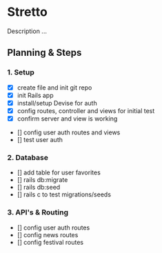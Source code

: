 # Stretto

Description ...

## Planning & Steps

### 1. Setup
- [x] create file and init git repo
- [x] init Rails app
- [x] install/setup Devise for auth
- [x] config routes, controller and views for initial test
- [x] confirm server and view is working
- [] config user auth routes and views
- [] test user auth

### 2. Database
- [] add table for user favorites
- [] rails db:migrate
- [] rails db:seed
- [] rails c to test migrations/seeds

### 3. API's & Routing
- [] config user auth routes
- [] config news routes
- [] config festival routes 